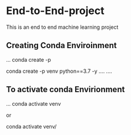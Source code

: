 # End-to-End-project
This is an end to end machine learning project

## Creating Conda Enviroinment

...
conda create -p <environment name>

conda create -p venv python==3.7 -y
....
....
## To activate conda Envirionment
...
conda activate venv

or

conda activate venv/